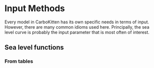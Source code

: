 # Input Methods

Every model in CarboKitten has its own specific needs in terms of input. However, there are many common idioms used here. Principally, the sea level curve is probably the input parameter that is most often of interest.

## Sea level functions

### From tables
